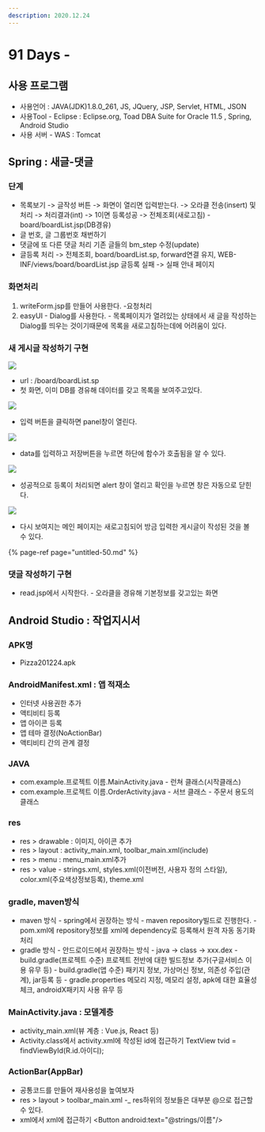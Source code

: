 ```yaml
---
description: 2020.12.24
---
```


# 91 Days -

## 사용 프로그램

* 사용언어 : JAVA\(JDK\)1.8.0\_261, JS, JQuery, JSP, Servlet, HTML, JSON
* 사용Tool  - Eclipse : Eclipse.org, Toad DBA Suite for Oracle 11.5 , Spring, Android Studio
* 사용 서버 - WAS : Tomcat

## Spring : 새글-댓글

### 단계

* 목록보기 -&gt; 글작성 버튼 -&gt; 화면이 열리면 입력받는다. -&gt; 오라클 전송\(insert\) 및 처리 -&gt; 처리결과\(int\) -&gt; 1이면 등록성공 -&gt; 전체조회\(새로고침\) - board/boardList.jsp\(DB경유\)
* 글 번호, 글 그룹번호 채번하기
* 댓글에 또 다른 댓글 처리 기존 글들의 bm\_step 수정\(update\)
* 글등록 처리 -&gt; 전체조회, board/boardList.sp, forward연결 유지,  WEB-INF/views/board/boardList.jsp 글등록 실패 -&gt; 실패 안내 페이지

### 화면처리

1. writeForm.jsp를 만들어 사용한다. -요청처리
2. easyUI - Dialog를 사용한다. - 목록페이지가 열려있는 상태에서 새 글을 작성하는 Dialog를 띄우는 것이기때문에 목록을 새로고침하는데에 어려움이 있다.

### 새 게시글 작성하기 구현 

![](../../../.gitbook/assets/1%20%28100%29.png)

* url : /board/boardList.sp
* 첫 화면, 이미 DB를 경유해 데이터를 갖고 목록을 보여주고있다.

![](../../../.gitbook/assets/2%20%2876%29.png)

* 입력 버튼을 클릭하면 panel창이 열린다.

![](../../../.gitbook/assets/3%20%2857%29.png)

* data를 입력하고 저장버튼을 누르면 하단에 함수가 호출됨을 알 수 있다.

![](../../../.gitbook/assets/4%20%2840%29.png)

* 성공적으로 등록이 처리되면 alert 창이 열리고 확인을 누르면 창은 자동으로 닫힌다.

![](../../../.gitbook/assets/5%20%2829%29.png)

* 다시 보여지는 메인 페이지는 새로고침되어 방금 입력한 게시글이 작성된 것을 볼 수 있다.

{% page-ref page="untitled-50.md" %}

### 댓글 작성하기 구현

* read.jsp에서 시작한다. - 오라클을 경유해 기본정보를 갖고있는 화면

## Android Studio : 작업지시서

### APK명

* Pizza201224.apk

### AndroidManifest.xml : 앱 적재소

* 인터넷 사용권한 추가
* 액티비티 등록
* 앱 아이콘 등록
* 앱 테마 결정\(NoActionBar\)
* 액티비티 간의 관계 결정

### JAVA

* com.example.프로젝트 이름.MainActivity.java - 런쳐 클래스\(시작클래스\)
* com.example.프로젝트 이름.OrderActivity.java - 서브 클래스 - 주문서 용도의 클래스

### res

* res &gt; drawable : 이미지, 아이콘 추가
* res &gt; layout : activity\_main.xml, toolbar\_main.xml\(include\)
* res &gt; menu : menu\_main.xml추가
* res &gt; value  - strings.xml, styles.xml\(이전버전, 사용자 정의 스타일\), color.xml\(주요색상정보등록\), theme.xml

### gradle, maven방식

* maven 방식 - spring에서 권장하는 방식 - maven repository빌드로 진행한다. - pom.xml에 repository정보를 xml에 dependency로 등록해서 원격 자동 동기화 처리
* gradle 방식 - 안드로이드에서 권장하는 방식 - java -&gt; class -&gt; xxx.dex - build.gradle\(프로젝트 수준\)   프로젝트 전반에 대한 빌드정보 추가\(구글서비스 이용 유무 등\) - build.gradle\(앱 수준\)   패키지 정보, 가상머신 정보, 의존성 주입\(관계\), jar등록 등 - gradle.properties   메모리 지정, 메모리 설정, apk에 대한 효율성 체크, androidX패키지 사용 유무 등

### MainActivity.java : 모델계층

* activity\_main.xml\(뷰 계층 : Vue.js, React 등\)
* Activity.class에서 activity.xml에 작성된 id에 접근하기 TextView tvid = findViewById\(R.id.아이디\);

### ActionBar\(AppBar\)

* 공통코드를 만들어 재사용성을 높여보자
* res &gt; layout &gt; toolbar_main.xml -_ res하위의 정보들은 대부분 @으로 접근할 수 있다.
* xml에서 xml에 접근하기  &lt;Button android:text="@strings/이름"/&gt;

